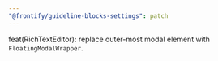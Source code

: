 ```yaml
---
"@frontify/guideline-blocks-settings": patch
---
```


feat(RichTextEditor): replace outer-most modal element with `FloatingModalWrapper`.
